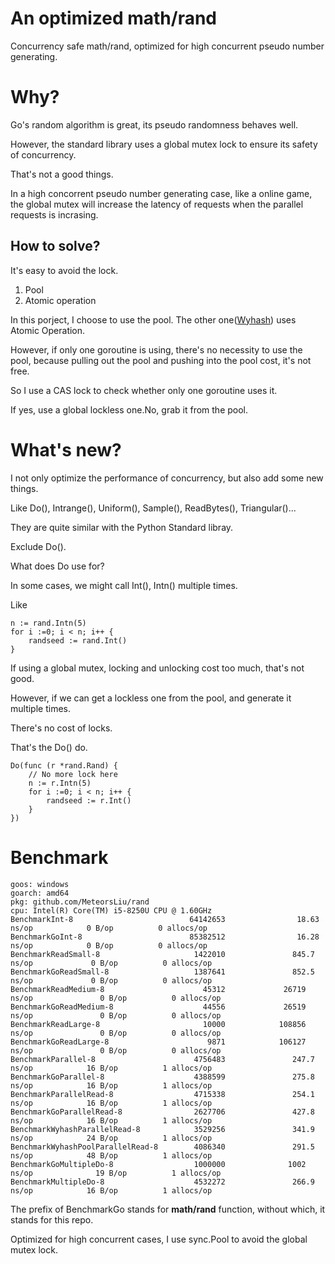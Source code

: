 # An optimized math/rand

Concurrency safe math/rand, optimized for high concurrent pseudo number generating.

# Why?
Go's random algorithm is great, its pseudo randomness behaves well.

However, the standard library uses a global mutex lock to ensure its safety of concurrency.

That's not a good things.

In a high concorrent pseudo number generating case, like a online game, the global mutex will increase the latency of requests when the parallel requests is incrasing.

## How to solve?

It's easy to avoid the lock.

1. Pool
2. Atomic operation

In this porject, I choose to use the pool. The other one([Wyhash](https://github.com/MeteorsLiu/wyhash)) uses Atomic Operation.

However, if only one goroutine is using, there's no necessity to use the pool, because pulling out the pool and pushing into the pool cost, it's not free.


So I use a CAS lock to check whether only one goroutine uses it.

If yes, use a global lockless one.No, grab it from the pool.


# What's new?

I not only optimize the performance of concurrency, but also add some new things.

Like Do(), Intrange(), Uniform(), Sample(), ReadBytes(), Triangular()...

They are quite similar with the Python Standard libray.

Exclude Do().

What does Do use for?

In some cases, we might call Int(), Intn() multiple times.

Like
```
n := rand.Intn(5)
for i :=0; i < n; i++ {
    randseed := rand.Int()
}
```

If using a global mutex, locking and unlocking cost too much, that's not good.

However, if we can get a lockless one from the pool, and generate it multiple times.

There's no cost of locks.

That's the Do() do.

```
Do(func (r *rand.Rand) {
    // No more lock here
    n := r.Intn(5)
    for i :=0; i < n; i++ {
        randseed := r.Int()
    }
})

```


# Benchmark

```
goos: windows
goarch: amd64
pkg: github.com/MeteorsLiu/rand
cpu: Intel(R) Core(TM) i5-8250U CPU @ 1.60GHz
BenchmarkInt-8                          64142653                18.63 ns/op            0 B/op          0 allocs/op
BenchmarkGoInt-8                        85382512                16.28 ns/op            0 B/op          0 allocs/op
BenchmarkReadSmall-8                     1422010               845.7 ns/op             0 B/op          0 allocs/op
BenchmarkGoReadSmall-8                   1387641               852.5 ns/op             0 B/op          0 allocs/op
BenchmarkReadMedium-8                      45312             26719 ns/op               0 B/op          0 allocs/op
BenchmarkGoReadMedium-8                    44556             26519 ns/op               0 B/op          0 allocs/op
BenchmarkReadLarge-8                       10000            108856 ns/op               0 B/op          0 allocs/op
BenchmarkGoReadLarge-8                      9871            106127 ns/op               0 B/op          0 allocs/op
BenchmarkParallel-8                      4756483               247.7 ns/op            16 B/op          1 allocs/op
BenchmarkGoParallel-8                    4388599               275.8 ns/op            16 B/op          1 allocs/op
BenchmarkParallelRead-8                  4715338               254.1 ns/op            16 B/op          1 allocs/op
BenchmarkGoParallelRead-8                2627706               427.8 ns/op            16 B/op          1 allocs/op
BenchmarkWyhashParallelRead-8            3529256               341.9 ns/op            24 B/op          1 allocs/op
BenchmarkWyhashPoolParallelRead-8        4086340               291.5 ns/op            48 B/op          1 allocs/op
BenchmarkGoMultipleDo-8                  1000000              1002 ns/op              19 B/op          1 allocs/op
BenchmarkMultipleDo-8                    4532272               266.9 ns/op            16 B/op          1 allocs/op
```
The prefix of BenchmarkGo stands for **math/rand** function, without which, it stands for this repo.

Optimized for high concurrent cases, I use sync.Pool to avoid the global mutex lock.
